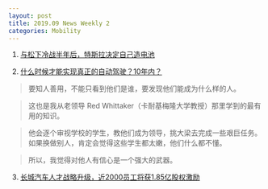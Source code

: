 ```yaml
---
layout: post
title: 2019.09 News Weekly 2
categories: Mobility
---
```


1. [与松下冷战半年后，特斯拉决定自己造电池](https://36kr.com/p/5243835)

2. [什么时候才能实现真正的自动驾驶？10年内？](https://www.huxiu.com/article/317471.html)

> 要知人善用，不能只看到他们是谁，要发现他们能成为什么样的人。

> 这也是我从老领导 Red Whittaker（卡耐基梅隆大学教授）那里学到的最有用的知识。

> 他会逐个审视学校的学生，教他们成为领导，挑大梁去完成一些艰巨任务。如果换做别人，肯定会觉得这些学生都太嫩，他们什么都不懂。

> 所以，我觉得对他人有信心是一个强大的武器。

3. [长城汽车人才战略升级，近2000员工将获1.85亿股权激励](https://36kr.com/p/5244875)